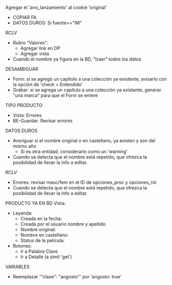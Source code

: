 Agregar el 'ano_lanzamiento' al cookie 'original'
- COPIAR FA
- DATOS DUROS: Si fuente=="IM"

RCLV
- Rubro "Valores":
    - Agregar link en DP
    - Agregar vista
- Cuando el nombre ya figura en la BD, "traer" todos los datos

DESAMBIGUAR
- Form: si se agregó un capítulo a una colección ya existente, avisarlo con la opción de 'check + Entendido'
- Grabar: si se agrega un capítulo a una colección ya existente, generar "una marca" para que el Form se entere

TIPO PRODUCTO
- Vista: Errores
- BE-Guardar: Revisar errores

DATOS DUROS
- Averiguar si el nombre original o en castellano, ya existen y son del mismo año
    - Si es otra entidad, considerarlo como un 'warning'
- Cuando se detecta que el nombre está repetido, que ofrezca la posibilidad de llevar la info a editar.

RCLV
- Errores: revisar masc/fem en el ID de opciones_proc y opciones_rol
- Cuando se detecta que el nombre está repetido, que ofrezca la posibilidad de llevar la info a editar.

PRODUCTO YA EN BD
Vista:
- Leyenda:
    - Creada en la fecha:
    - Creada por el usuario nombre y apellido
    - Nombre original:
    - Nombre en castellano:
    - Status de la película:
- Botones:
    - Ir a Palabra Clave
    - Ir a Detalle (a simil 'get')

VARIABLES
- Reemplazar '"clase": "angosto"' por 'angosto: true'